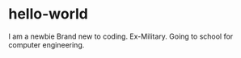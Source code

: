 # hello-world
I am a newbie
Brand new to coding. Ex-Military. Going to school for computer engineering.
